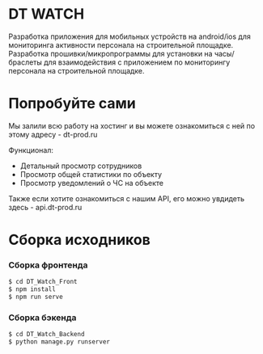 # DT WATCH

Разработка приложения для мобильных устройств на android/ios для мониторинга активности персонала на строительной площадке. Разработка прошивки/микропрограммы для установки на часы/браслеты для взаимодействия с приложением по мониторингу персонала на строительной площадке.

# Попробуйте сами

Мы залили всю работу на хостинг и вы можете ознакомиться с ней по этому адресу - dt-prod.ru


Функционал:
  - Детальный просмотр сотрудников
  - Просмотр общей статистики по объекту
  - Просмотр уведомлений о ЧС на объекте

Также если хотите ознакомиться с нашим API, его можно увдидеть здесь - api.dt-prod.ru

# Сборка исходников

### Сборка фронтенда

```sh
$ cd DT_Watch_Front
$ npm install
$ npm run serve
```

### Сборка бэкенда

```sh
$ cd DT_Watch_Backend
$ python manage.py runserver
```


